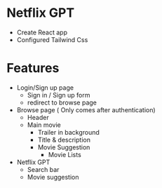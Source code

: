 # Netflix GPT

- Create React app
- Configured Tailwind Css


# Features
- Login/Sign up page
    - Sign in / Sign up form
    - redirect to browse page
- Browse page ( Only comes after authentication)
    - Header
    - Main movie
        - Trailer in background
        - Title & description
        - Movie Suggestion
            - Movie Lists
- Netflix GPT
    - Search bar
    - Movie suggestion
    